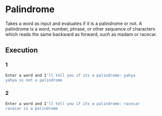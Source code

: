 # Palindrome

Takes a word as input and evaluates if it is a palindrome or not. A palindrome is a word, number, phrase, or other sequence of characters which reads the same backward as forward, such as madam or racecar.

## Execution

### 1

```bash
Enter a word and I'll tell you if its a palindrome: yahya
yahya is not a palindrome
```

### 2

```bash
Enter a word and I'll tell you if its a palindrome: racecar
racecar is a palindrome
```
